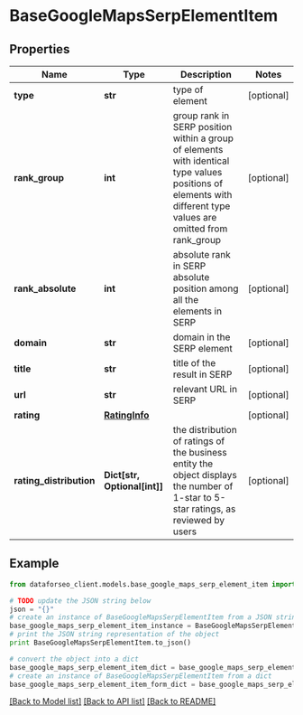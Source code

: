 # BaseGoogleMapsSerpElementItem


## Properties

Name | Type | Description | Notes
------------ | ------------- | ------------- | -------------
**type** | **str** | type of element | [optional] 
**rank_group** | **int** | group rank in SERP position within a group of elements with identical type values positions of elements with different type values are omitted from rank_group | [optional] 
**rank_absolute** | **int** | absolute rank in SERP absolute position among all the elements in SERP | [optional] 
**domain** | **str** | domain in the SERP element | [optional] 
**title** | **str** | title of the result in SERP | [optional] 
**url** | **str** | relevant URL in SERP | [optional] 
**rating** | [**RatingInfo**](RatingInfo.md) |  | [optional] 
**rating_distribution** | **Dict[str, Optional[int]]** | the distribution of ratings of the business entity the object displays the number of 1-star to 5-star ratings, as reviewed by users | [optional] 

## Example

```python
from dataforseo_client.models.base_google_maps_serp_element_item import BaseGoogleMapsSerpElementItem

# TODO update the JSON string below
json = "{}"
# create an instance of BaseGoogleMapsSerpElementItem from a JSON string
base_google_maps_serp_element_item_instance = BaseGoogleMapsSerpElementItem.from_json(json)
# print the JSON string representation of the object
print BaseGoogleMapsSerpElementItem.to_json()

# convert the object into a dict
base_google_maps_serp_element_item_dict = base_google_maps_serp_element_item_instance.to_dict()
# create an instance of BaseGoogleMapsSerpElementItem from a dict
base_google_maps_serp_element_item_form_dict = base_google_maps_serp_element_item.from_dict(base_google_maps_serp_element_item_dict)
```
[[Back to Model list]](../README.md#documentation-for-models) [[Back to API list]](../README.md#documentation-for-api-endpoints) [[Back to README]](../README.md)


